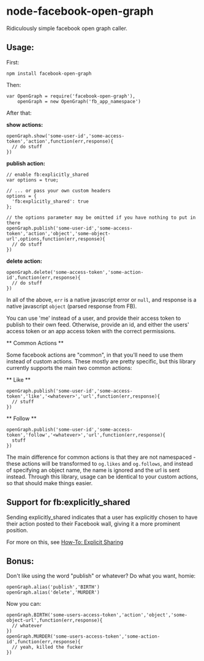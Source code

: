 node-facebook-open-graph
========================

Ridiculously simple facebook open graph caller.


## Usage:

First:

    npm install facebook-open-graph

Then:

    var OpenGraph = require('facebook-open-graph'),
        openGraph = new OpenGraph('fb_app_namespace')

After that:

**show actions:**

    openGraph.show('some-user-id','some-access-token','action',function(err,response){
      // do stuff
    })

**publish action:**

    // enable fb:explicitly_shared
    var options = true;

    // ... or pass your own custom headers
    options = {
      'fb:explicitly_shared': true
    };

    // the options parameter may be omitted if you have nothing to put in there
    openGraph.publish('some-user-id','some-access-token','action','object','some-object-url',options,function(err,response){
      // do stuff
    })

**delete action:**

    openGraph.delete('some-access-token','some-action-id',function(err,response){
      // do stuff
    })

In all of the above, `err` is a native javascript error or `null`, and response is a native javascript `object` (parsed response from FB). 

You can use 'me' instead of a user, and provide their access token to publish to their own feed. Otherwise, provide an id, and either the users' access token or an app access token with the correct permissions.

** Common Actions **

Some facebook actions are "common", in that you'll need to use them instead of custom actions. These mostly are pretty specific, but this library currently supports the main two common actions:

** Like **

    openGraph.publish('some-user-id','some-access-token','like','<whatever>','url',function(err,response){
      // stuff
    })

** Follow **

    openGraph.publish('some-user-id','some-access-token','follow','<whatever>','url',function(err,response){
      stuff
    })

The main difference for common actions is that they are not namespaced - these actions will be transformed to `og.likes` and `og.follows`, and instead of specifying an object name, the name is ignored and the url is sent instead.
Through this library, usage can be identical to your custom actions, so that should make things easier.

## Support for fb:explicitly_shared

Sending explicitly_shared indicates that a user has explicitly chosen to have their action posted to their Facebook wall, giving it a more prominent position.

For more on this, see [How-To: Explicit Sharing](https://developers.facebook.com/docs/technical-guides/opengraph/explicit-sharing/)

## Bonus:

Don't like using the word "publish" or whatever? Do what you want, homie:

    openGraph.alias('publish','BIRTH')
    openGraph.alias('delete','MURDER')

Now you can:

    openGraph.BIRTH('some-users-access-token','action','object','some-object-url',function(err,response){
      // whatever
    })
    openGraph.MURDER('some-users-access-token','some-action-id',function(err,response){
      // yeah, killed the fucker
    })
